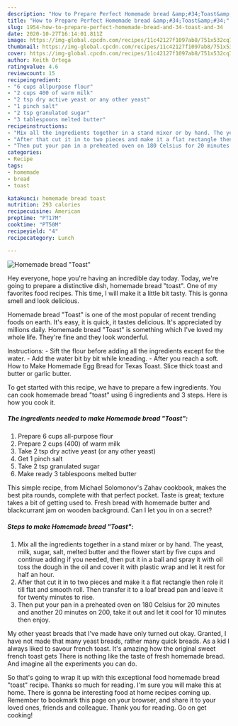 ```yaml
---
description: "How to Prepare Perfect Homemade bread &amp;#34;Toast&amp;#34;"
title: "How to Prepare Perfect Homemade bread &amp;#34;Toast&amp;#34;"
slug: 1954-how-to-prepare-perfect-homemade-bread-and-34-toast-and-34
date: 2020-10-27T16:14:01.811Z
image: https://img-global.cpcdn.com/recipes/11c42127f1097ab8/751x532cq70/homemade-bread-toast-recipe-main-photo.jpg
thumbnail: https://img-global.cpcdn.com/recipes/11c42127f1097ab8/751x532cq70/homemade-bread-toast-recipe-main-photo.jpg
cover: https://img-global.cpcdn.com/recipes/11c42127f1097ab8/751x532cq70/homemade-bread-toast-recipe-main-photo.jpg
author: Keith Ortega
ratingvalue: 4.6
reviewcount: 15
recipeingredient:
- "6 cups allpurpose flour"
- "2 cups 400 of warm milk"
- "2 tsp dry active yeast or any other yeast"
- "1 pinch salt"
- "2 tsp granulated sugar"
- "3 tablespoons melted butter"
recipeinstructions:
- "Mix all the ingredients together in a stand mixer or by hand. The yeast, milk, sugar, salt, melted butter and the flower start by five cups and continue adding if you needed, then put it in a ball and spray it with oil toss the dough in the oil and cover it with plastic wrap and let it rest for half an hour."
- "After that cut it in to two pieces and make it a flat rectangle then role it till flat and smooth roll. Then transfer it to a loaf bread pan and leave it for twenty minutes to rise."
- "Then put your pan in a preheated oven on 180 Celsius for 20 minutes and another 20 minutes on 200, take it out and let it cool for 10 minutes then enjoy."
categories:
- Recipe
tags:
- homemade
- bread
- toast

katakunci: homemade bread toast 
nutrition: 293 calories
recipecuisine: American
preptime: "PT17M"
cooktime: "PT50M"
recipeyield: "4"
recipecategory: Lunch

---
```



![Homemade bread &#34;Toast&#34;](https://img-global.cpcdn.com/recipes/11c42127f1097ab8/751x532cq70/homemade-bread-toast-recipe-main-photo.jpg)

Hey everyone, hope you're having an incredible day today. Today, we're going to prepare a distinctive dish, homemade bread &#34;toast&#34;. One of my favorites food recipes. This time, I will make it a little bit tasty. This is gonna smell and look delicious.

Homemade bread &#34;Toast&#34; is one of the most popular of recent trending foods on earth. It's easy, it is quick, it tastes delicious. It's appreciated by millions daily. Homemade bread &#34;Toast&#34; is something which I've loved my whole life. They're fine and they look wonderful.

Instructions: - Sift the flour before adding all the ingredients except for the water. - Add the water bit by bit while kneading. - After you reach a soft. How to Make Homemade Egg Bread for Texas Toast. Slice thick toast and butter or garlic butter.


To get started with this recipe, we have to prepare a few ingredients. You can cook homemade bread &#34;toast&#34; using 6 ingredients and 3 steps. Here is how you cook it.

<!--inarticleads1-->

##### The ingredients needed to make Homemade bread &#34;Toast&#34;:

1. Prepare 6 cups all-purpose flour
1. Prepare 2 cups (400) of warm milk
1. Take 2 tsp dry active yeast (or any other yeast)
1. Get 1 pinch salt
1. Take 2 tsp granulated sugar
1. Make ready 3 tablespoons melted butter


This simple recipe, from Michael Solomonov&#39;s Zahav cookbook, makes the best pita rounds, complete with that perfect pocket. Taste is great; texture takes a bit of getting used to. Fresh bread with homemade butter and blackcurrant jam on wooden background. Can I let you in on a secret? 

<!--inarticleads2-->

##### Steps to make Homemade bread &#34;Toast&#34;:

1. Mix all the ingredients together in a stand mixer or by hand. The yeast, milk, sugar, salt, melted butter and the flower start by five cups and continue adding if you needed, then put it in a ball and spray it with oil toss the dough in the oil and cover it with plastic wrap and let it rest for half an hour.
1. After that cut it in to two pieces and make it a flat rectangle then role it till flat and smooth roll. Then transfer it to a loaf bread pan and leave it for twenty minutes to rise.
1. Then put your pan in a preheated oven on 180 Celsius for 20 minutes and another 20 minutes on 200, take it out and let it cool for 10 minutes then enjoy.


My other yeast breads that I&#39;ve made have only turned out okay. Granted, I have not made that many yeast breads, rather many quick breads. As a kid I always liked to savour french toast. It&#39;s amazing how the original sweet french toast gets There is nothing like the taste of fresh homemade bread. And imagine all the experiments you can do. 

So that's going to wrap it up with this exceptional food homemade bread &#34;toast&#34; recipe. Thanks so much for reading. I'm sure you will make this at home. There is gonna be interesting food at home recipes coming up. Remember to bookmark this page on your browser, and share it to your loved ones, friends and colleague. Thank you for reading. Go on get cooking!
